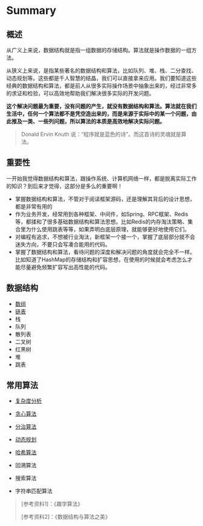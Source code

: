 # Summary

## 概述

从广义上来说，数据结构就是指一组数据的存储结构。算法就是操作数据的一组方法。

从狭义上来说，是指某些著名的数据结构和算法，比如队列、堆、栈、二分查找、动态规划等。这些都是千人智慧的结晶，我们可以直接拿来应用。我们要知道这些经典的数据结构和算法，都是前人从很多实际操作场景中抽象出来的，经过非常多的求证和检验，可以高效地帮助我们解决很多实际的开发问题。

**这个解决问题最为重要，没有问题的产生，就没有数据结构和算法。算法就在我们生活中，任何一个算法都不是凭空造出来的，而是来源于实际中的某一个问题，由此推及一类、一些列问题，所以算法的本质是高效地解决实际问题。**

> Donald Ervin Knuth 说：“程序就是蓝色的诗”。而这首诗的灵魂就是算法。

## 重要性

一开始我觉得数据结构和算法，跟操作系统、计算机网络一样，都是脱离实际工作的知识？到后来才觉得，这部分是多么的重要啊！

- 掌握数据结构和算法，不管对于阅读框架源码，还是理解其背后的设计思想，都是非常有用的
- 作为业务开发，经常用到各种框架、中间件，如Spring、RPC框架、Redis等，都揉和了很多基础数据结构和算法思想。比如Redis的内存淘汰策略、集合里为什么使用跳表等等，如果弄明白底层原理，就能够更好地使用它们。
- 对编程有追求，不想被行业淘汰，新框架一个接一个，掌握了底层部分就不会迷失方向，不要只会写凑合能用的代码。
- 掌握了数据结构和算法，看待问题的深度和解决问题的角度就会完全不一样。比如知道了HashMap的存储结构和扩容思想，在使用的时候就会考虑怎么才能尽量避免频繁扩容写出高性能的代码。



## 数据结构

- [数组](数据结构/01.数组.md)
- [链表](数据结构/02.链表.md)
- 栈
- 队列
- 散列表
- 二叉树
- 红黑树
- 堆
- 跳表


## 常用算法

- [复杂度分析](常用算法/01.复杂度分析.md)


- [贪心算法](常用算法/02.贪心.md)

- [分治算法](常用算法/03.分治.md)

- [动态规划](常用算法/04.动态规划.md)

- [哈希算法](常用算法/05.Hash.md)

- 回溯算法

- 搜索算法


- 字符串匹配算法









> [参考资料1]：《趣学算法》
>
> [参考资料2]：《数据结构与算法之美》

